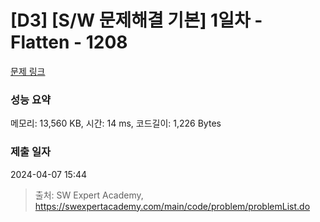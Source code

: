 # [D3] [S/W 문제해결 기본] 1일차 - Flatten - 1208 

[문제 링크](https://swexpertacademy.com/main/code/problem/problemDetail.do?contestProbId=AV139KOaABgCFAYh) 

### 성능 요약

메모리: 13,560 KB, 시간: 14 ms, 코드길이: 1,226 Bytes

### 제출 일자

2024-04-07 15:44



> 출처: SW Expert Academy, https://swexpertacademy.com/main/code/problem/problemList.do